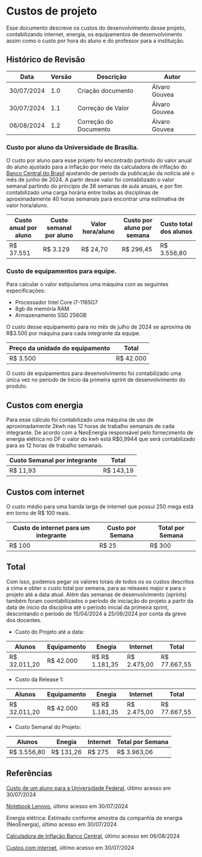 # Custos de projeto 

Esse documento descreve os custos do desenvolvimento desse projeto, contabilizando internet, energia, os equipamentos de desenvolvimento assim como o custo por hora do aluno e do professor para a instituição.

## Histórico de Revisão
| Data | Versão | Descrição | Autor |
|------|--------|-----------|-------|
| 30/07/2024 | 1.0 | Criação documento | Álvaro Gouvea |
| 30/07/2024 | 1.1 | Correção de Valor | Álvaro Gouvea |
| 06/08/2024 | 1.2 | Correção do Documento | Álvaro Gouvea |


### Custo por aluno da Universidade de Brasília.

O custo por aluno para esse projeto foi encontrado partindo do valor anual do aluno ajustado para a inflação por meio da calculadora de inflação do [Banco Central do Brasil](https://www3.bcb.gov.br/CALCIDADAO/publico/corrigirPorIndice.do?method=corrigirPorIndice) ajustando de período da publicação da notícia até o mês de junho de 2024. A partir desse valor foi contabilizado o valor semanal partindo do principio de 38 semanas de aula anuais, e por fim contabilizado uma carga horária entre todas as disciplinas de aproximadamente 40 horas semanais para encontrar uma estimativa de valor hora/aluno.

| Custo anual por aluno | Custo semanal por aluno | Valor hora/aluno | Custo por aluno por semana | Custo total dos alunos |
|------|--------|-----------|---------------|----------|
| R$ 37.551 | R$ 3.129 | R$ 24,70 | R$ 296,45 | R$ 3.556,80 |



### Custo de equipamentos para equipe.

Para calcular o valor estipulamos uma máquina com as seguintes especificações: 
 - Processador Intel Core i7-1165G7
 - 8gb de memória RAM 
 - Armazenamento SSD 256GB

O custo desse equipamento para no mês de julho de 2024 se aproxima de R$3.500 por máquina para cada integrante da equipe. 

| Preço da unidade do equipamento | Total |
|------|--------|
| R$ 3.500 | R$ 42.000 |

O custo de equipamentos para desenvolvimento foi contabilizado uma única vez no período de ínicio da primeira sprint de desenvolvimento do produto.

## Custos com energia

Para esse cálculo foi contabilizado uma máquina de uso de aproximadamente 2kwh nas 12 horas de trabalho semanais de cada integrante. De acordo com a NeoEnergia responsável pelo fornecimento de energia elétrica no DF o valor do kwh está R$0,9944 que será contabilizado para as 12 horas de trabalho semanais.

| Custo Semanal por integrante | Total |
|------|--------|
| R$ 11,93 | R$ 143,19 |

## Custos com internet 

O custo médio para uma banda larga de internet que possui 250 mega está em torno de R$ 100 reais. 

| Custo de internet para um integrante | Custo por Semana | Total por Semana |
|------|--------|--------|
| R$ 100 | R$ 25  | R$ 300 | 

## Total

Com isso, podemos pegar os valores totais de todos os os custos descritos a cima e obter o custo total por semana, para as releases major e para o projeto até a data atual.
Além das semanas de desenvolvimento (sprints) também foram coontabilizados o período de iniciação do projeto a partir da data de ínicio da disciplina até o período inicial da primeira sprint, descontando o período de 15/04/2024 à 25/06/2024 por conta da greve dos docentes.



- Custo do Projeto até a data:
  
|  Alunos      | Equipamento  | Enegia         | Internet    |        Total | 
|--------------|--------------|----------------|-------------|--------------|
| R$ 32.011,20 |   R$ 42.000  | R$ R$ 1.181,35 | R$ 2.475,00 | R$ 77.667,55 |



- Custo da Release 1:
  
|  Alunos      | Equipamento  | Enegia         | Internet    | Total        | 
|--------------|--------------|----------------|-------------|--------------|
| R$ 32.011,20 | R$ 42.000    | R$ R$ 1.181,35 | R$ 2.475,00 | R$ 77.667,55 |



- Custo Semanal do Projeto:
  
|  Alunos     |   Enegia  | Internet | Total por Semana | 
|-------------|-----------|----------|------------------|
| R$ 3.556,80 | R$ 131,26 |  R$ 275  | R$ 3.963,06      |

## Referências

[Custo de um aluno para a Universidade Federal](https://oglobo.globo.com/brasil/entenda-quanto-custa-um-aluno-numa-universidade-federal-brasileira-23666877), último acesso em 30/07/2024

[Notebook Lenovo](https://www.kabum.com.br/produto/399676/notebook-lenovo-ideapad-3i-intel-core-i7-1165g7-8gb-ram-256gb-ssd-15-6-full-hd-windows-11-cinza-82md0008br), último acesso em 30/07/2024

Energia elétrica: Estimado conforme amostra da companhia de energia (NeoEnergia), último acesso em 30/07/2024

[Calculadora de Inflação Banco Central](https://www3.bcb.gov.br/CALCIDADAO/publico/corrigirPorIndice.do?method=corrigirPorIndice), último acesso em 06/08/2024

[Custos com internet](https://www.claro.com.br/internet/banda-larga), último acesso em 30/07/2024
